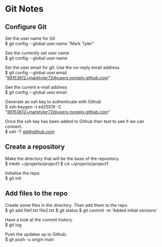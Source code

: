 Git Notes
=========

## Configure Git

Set the user name for Git  
    $ git config --global user.name "Mark Tyler"

See the currently set user name  
    $ git config --global user.name

Set the user email for git. Use the no-reply email address.  
    $ git config --global user.email "99153612+marktyler72@users.noreply.github.com"

See the current e-mail address  
    $ git config --global user.email

Generate an ssh key to authenticate with Github  
    $ ssh-keygen -t ed25519 -C "99153612+marktyler72@users.noreply.github.com"

Once the ssh key has been added to Github then test to see if we can connect.  
    $ ssh -T git@github.com

## Create a repository

Make the directory that will be the base of the repository.  
    $ mkdir ~/projects/project1
    $ cd ~/projects/project1

Initialise the repo.  
    $ git init

## Add files to the repo

Create some files in the directory. Then add them to the repo.  
    $ git add file1.txt file2.txt
    $ git status
    $ git commit -m 'Added initial versions'

Have a look at the commit history.  
    $ git log

Push the updates up to Github.  
    $ git push -u origin main

 
